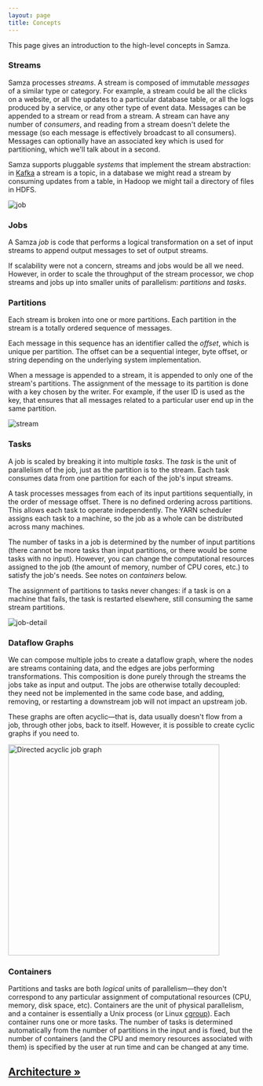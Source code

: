 ```yaml
---
layout: page
title: Concepts
---
```

<!--
   Licensed to the Apache Software Foundation (ASF) under one or more
   contributor license agreements.  See the NOTICE file distributed with
   this work for additional information regarding copyright ownership.
   The ASF licenses this file to You under the Apache License, Version 2.0
   (the "License"); you may not use this file except in compliance with
   the License.  You may obtain a copy of the License at

       http://www.apache.org/licenses/LICENSE-2.0

   Unless required by applicable law or agreed to in writing, software
   distributed under the License is distributed on an "AS IS" BASIS,
   WITHOUT WARRANTIES OR CONDITIONS OF ANY KIND, either express or implied.
   See the License for the specific language governing permissions and
   limitations under the License.
-->

This page gives an introduction to the high-level concepts in Samza.

### Streams

Samza processes *streams*. A stream is composed of immutable *messages* of a similar type or category. For example, a stream could be all the clicks on a website, or all the updates to a particular database table, or all the logs produced by a service, or any other type of event data. Messages can be appended to a stream or read from a stream. A stream can have any number of *consumers*, and reading from a stream doesn't delete the message (so each message is effectively broadcast to all consumers). Messages can optionally have an associated key which is used for partitioning, which we'll talk about in a second.

Samza supports pluggable *systems* that implement the stream abstraction: in [Kafka](https://kafka.apache.org/) a stream is a topic, in a database we might read a stream by consuming updates from a table, in Hadoop we might tail a directory of files in HDFS.

![job](/img/{{site.version}}/learn/documentation/introduction/job.png)

### Jobs

A Samza *job* is code that performs a logical transformation on a set of input streams to append output messages to set of output streams.

If scalability were not a concern, streams and jobs would be all we need. However, in order to scale the throughput of the stream processor, we chop streams and jobs up into smaller units of parallelism: *partitions* and *tasks*.

### Partitions

Each stream is broken into one or more partitions. Each partition in the stream is a totally ordered sequence of messages.

Each message in this sequence has an identifier called the *offset*, which is unique per partition. The offset can be a sequential integer, byte offset, or string depending on the underlying system implementation.

When a message is appended to a stream, it is appended to only one of the stream's partitions. The assignment of the message to its partition is done with a key chosen by the writer. For example, if the user ID is used as the key, that ensures that all messages related to a particular user end up in the same partition.

![stream](/img/{{site.version}}/learn/documentation/introduction/stream.png)

### Tasks

A job is scaled by breaking it into multiple *tasks*. The *task* is the unit of parallelism of the job, just as the partition is to the stream. Each task consumes data from one partition for each of the job's input streams.

A task processes messages from each of its input partitions sequentially, in the order of message offset. There is no defined ordering across partitions. This allows each task to operate independently. The YARN scheduler assigns each task to a machine, so the job as a whole can be distributed across many machines.

The number of tasks in a job is determined by the number of input partitions (there cannot be more tasks than input partitions, or there would be some tasks with no input). However, you can change the computational resources assigned to the job (the amount of memory, number of CPU cores, etc.) to satisfy the job's needs. See notes on *containers* below.

The assignment of partitions to tasks never changes: if a task is on a machine that fails, the task is restarted elsewhere, still consuming the same stream partitions.

![job-detail](/img/{{site.version}}/learn/documentation/introduction/job_detail.png)

### Dataflow Graphs

We can compose multiple jobs to create a dataflow graph, where the nodes are streams containing data, and the edges are jobs performing transformations. This composition is done purely through the streams the jobs take as input and output. The jobs are otherwise totally decoupled: they need not be implemented in the same code base, and adding, removing, or restarting a downstream job will not impact an upstream job.

These graphs are often acyclic&mdash;that is, data usually doesn't flow from a job, through other jobs, back to itself. However, it is possible to create cyclic graphs if you need to.

<img src="/img/{{site.version}}/learn/documentation/introduction/dag.png" width="430" alt="Directed acyclic job graph">

### Containers

Partitions and tasks are both *logical* units of parallelism&mdash;they don't correspond to any particular assignment of computational resources (CPU, memory, disk space, etc). Containers are the unit of physical parallelism, and a container is essentially a Unix process (or Linux [cgroup](http://en.wikipedia.org/wiki/Cgroups)). Each container runs one or more tasks. The number of tasks is determined automatically from the number of partitions in the input and is fixed, but the number of containers (and the CPU and memory resources associated with them) is specified by the user at run time and can be changed at any time.

## [Architecture &raquo;](architecture.html)
